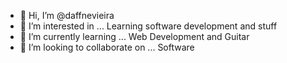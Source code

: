 - 👋 Hi, I’m @daffnevieira
- 👀 I’m interested in ... Learning software development and stuff
- 🌱 I’m currently learning ... Web Development and Guitar
- 💞️ I’m looking to collaborate on ... Software

<!---
daffnevieira/daffnevieira is a ✨ special ✨ repository because its `README.md` (this file) appears on your GitHub profile.
You can click the Preview link to take a look at your changes.
--->
